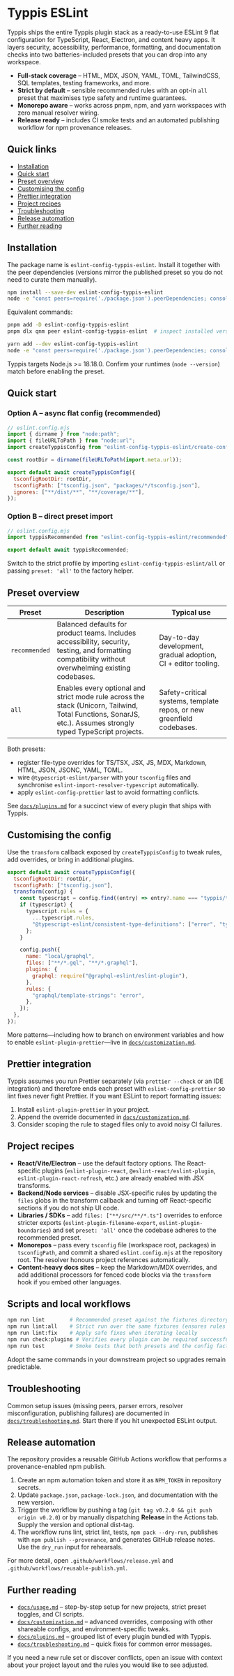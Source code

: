 # Typpis ESLint

Typpis ships the entire Typpis plugin stack as a ready-to-use ESLint 9 flat configuration for TypeScript, React, Electron, and content heavy apps. It layers security, accessibility, performance, formatting, and documentation checks into two batteries-included presets that you can drop into any workspace.

- **Full-stack coverage** – HTML, MDX, JSON, YAML, TOML, TailwindCSS, SQL templates, testing frameworks, and more.
- **Strict by default** – sensible recommended rules with an opt-in `all` preset that maximises type safety and runtime guarantees.
- **Monorepo aware** – works across pnpm, npm, and yarn workspaces with zero manual resolver wiring.
- **Release ready** – includes CI smoke tests and an automated publishing workflow for npm provenance releases.

## Quick links

- [Installation](#installation)
- [Quick start](#quick-start)
- [Preset overview](#preset-overview)
- [Customising the config](#customising-the-config)
- [Prettier integration](#prettier-integration)
- [Project recipes](#project-recipes)
- [Troubleshooting](#troubleshooting)
- [Release automation](#release-automation)
- [Further reading](#further-reading)

## Installation

The package name is `eslint-config-typpis-eslint`. Install it together with the peer dependencies (versions mirror the published preset so you do not need to curate them manually).

```bash
npm install --save-dev eslint-config-typpis-eslint
node -e "const peers=require('./package.json').peerDependencies; console.log('npm install --save-dev ' + Object.entries(peers).map(([name, version]) => `${name}@${version}`).join(' '));"
```

Equivalent commands:

```bash
pnpm add -D eslint-config-typpis-eslint
pnpm dlx qnm peer eslint-config-typpis-eslint  # inspect installed versions
```

```bash
yarn add --dev eslint-config-typpis-eslint
node -e "const peers=require('./package.json').peerDependencies; console.log('yarn add --dev ' + Object.entries(peers).map(([name, version]) => `${name}@${version}`).join(' '));"
```

Typpis targets Node.js >= 18.18.0. Confirm your runtimes (`node --version`) match before enabling the preset.

## Quick start

### Option A – async flat config (recommended)

```js
// eslint.config.mjs
import { dirname } from "node:path";
import { fileURLToPath } from "node:url";
import createTyppisConfig from "eslint-config-typpis-eslint/create-config";

const rootDir = dirname(fileURLToPath(import.meta.url));

export default await createTyppisConfig({
  tsconfigRootDir: rootDir,
  tsconfigPath: ["tsconfig.json", "packages/*/tsconfig.json"],
  ignores: ["**/dist/**", "**/coverage/**"],
});
```

### Option B – direct preset import

```js
// eslint.config.mjs
import typpisRecommended from "eslint-config-typpis-eslint/recommended";

export default await typpisRecommended;
```

Switch to the strict profile by importing `eslint-config-typpis-eslint/all` or passing `preset: 'all'` to the factory helper.

## Preset overview

| Preset | Description | Typical use |
| --- | --- | --- |
| `recommended` | Balanced defaults for product teams. Includes accessibility, security, testing, and formatting compatibility without overwhelming existing codebases. | Day-to-day development, gradual adoption, CI + editor tooling. |
| `all` | Enables every optional and strict mode rule across the stack (Unicorn, Tailwind, Total Functions, SonarJS, etc.). Assumes strongly typed TypeScript projects. | Safety-critical systems, template repos, or new greenfield codebases. |

Both presets:

- register file-type overrides for TS/TSX, JSX, JS, MDX, Markdown, HTML, JSON, JSONC, YAML, TOML.
- wire `@typescript-eslint/parser` with your `tsconfig` files and synchronise `eslint-import-resolver-typescript` automatically.
- apply `eslint-config-prettier` last to avoid formatting conflicts.

See [`docs/plugins.md`](docs/plugins.md) for a succinct view of every plugin that ships with Typpis.

## Customising the config

Use the `transform` callback exposed by `createTyppisConfig` to tweak rules, add overrides, or bring in additional plugins.

```js
export default await createTyppisConfig({
  tsconfigRootDir: rootDir,
  tsconfigPath: ["tsconfig.json"],
  transform(config) {
    const typescript = config.find((entry) => entry?.name === "typpis/typescript");
    if (typescript) {
      typescript.rules = {
        ...typescript.rules,
        "@typescript-eslint/consistent-type-definitions": ["error", "type"],
      };
    }

    config.push({
      name: "local/graphql",
      files: ["**/*.gql", "**/*.graphql"],
      plugins: {
        graphql: require("@graphql-eslint/eslint-plugin"),
      },
      rules: {
        "graphql/template-strings": "error",
      },
    });
  },
});
```

More patterns—including how to branch on environment variables and how to enable `eslint-plugin-prettier`—live in [`docs/customization.md`](docs/customization.md).

## Prettier integration

Typpis assumes you run Prettier separately (via `prettier --check` or an IDE integration) and therefore ends each preset with `eslint-config-prettier` so lint fixes never fight Prettier. If you want ESLint to report formatting issues:

1. Install `eslint-plugin-prettier` in your project.
2. Append the override documented in [`docs/customization.md`](docs/customization.md#5-enabling-eslint-plugin-prettier).
3. Consider scoping the rule to staged files only to avoid noisy CI failures.

## Project recipes

- **React/Vite/Electron** – use the default factory options. The React-specific plugins (`eslint-plugin-react`, `@eslint-react/eslint-plugin`, `eslint-plugin-react-refresh`, etc.) are already enabled with JSX transforms.
- **Backend/Node services** – disable JSX-specific rules by updating the `files` globs in the transform callback and turning off React-specific sections if you do not ship UI code.
- **Libraries / SDKs** – add `files: ["**/src/**/*.ts"]` overrides to enforce stricter exports (`eslint-plugin-filename-export`, `eslint-plugin-boundaries`) and set `preset: 'all'` once the codebase adheres to the recommended preset.
- **Monorepos** – pass every `tsconfig` file (workspace root, packages) in `tsconfigPath`, and commit a shared `eslint.config.mjs` at the repository root. The resolver honours project references automatically.
- **Content-heavy docs sites** – keep the Markdown/MDX overrides, and add additional processors for fenced code blocks via the `transform` hook if you embed other languages.

## Scripts and local workflows

```bash
npm run lint        # Recommended preset against the fixtures directory
npm run lint:all    # Strict run over the same fixtures (ensures rules stay in sync)
npm run lint:fix    # Apply safe fixes when iterating locally
npm run check:plugins # Verifies every plugin can be required successfully
npm run test        # Smoke tests that both presets and the config factory resolve
```

Adopt the same commands in your downstream project so upgrades remain predictable.

## Troubleshooting

Common setup issues (missing peers, parser errors, resolver misconfiguration, publishing failures) are documented in [`docs/troubleshooting.md`](docs/troubleshooting.md). Start there if you hit unexpected ESLint output.

## Release automation

The repository provides a reusable GitHub Actions workflow that performs a provenance-enabled npm publish.

1. Create an npm automation token and store it as `NPM_TOKEN` in repository secrets.
2. Update `package.json`, `package-lock.json`, and documentation with the new version.
3. Trigger the workflow by pushing a tag (`git tag v0.2.0 && git push origin v0.2.0`) or by manually dispatching **Release** in the Actions tab. Supply the version and optional dist-tag.
4. The workflow runs lint, strict lint, tests, `npm pack --dry-run`, publishes with `npm publish --provenance`, and generates GitHub release notes. Use the `dry_run` input for rehearsals.

For more detail, open `.github/workflows/release.yml` and `.github/workflows/reusable-publish.yml`.

## Further reading

- [`docs/usage.md`](docs/usage.md) – step-by-step setup for new projects, strict preset toggles, and CI scripts.
- [`docs/customization.md`](docs/customization.md) – advanced overrides, composing with other shareable configs, and environment-specific tweaks.
- [`docs/plugins.md`](docs/plugins.md) – grouped list of every plugin bundled with Typpis.
- [`docs/troubleshooting.md`](docs/troubleshooting.md) – quick fixes for common error messages.

If you need a new rule set or discover conflicts, open an issue with context about your project layout and the rules you would like to see adjusted.
